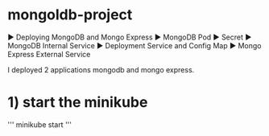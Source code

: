 # mongoldb-project

►  Deploying MongoDB and Mongo Express
►  MongoDB Pod
►  Secret
►  MongoDB Internal Service
►  Deployment Service and Config Map
►  Mongo Express External Service

I deployed 2 applications mongodb and mongo express.

# 1) start the minikube
''' minikube start '''



